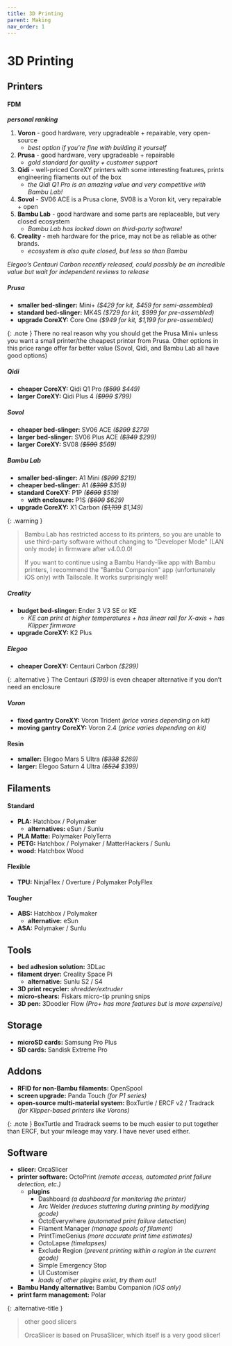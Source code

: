 ```yaml
---
title: 3D Printing
parent: Making
nav_order: 1
---
```

# 3D Printing

## Printers

#### FDM

***personal ranking***
1. **Voron** - good hardware, very upgradeable + repairable, very open-source 
	- *best option if you're fine with building it yourself*
2. **Prusa** - good hardware, very upgradeable + repairable
	- *gold standard for quality + customer support* 
3. **Qidi** - well-priced CoreXY printers with some interesting features, prints engineering filaments out of the box
	- *the Qidi Q1 Pro is an amazing value and very competitive with Bambu Lab!*
4. **Sovol** - SV06 ACE is a Prusa clone, SV08 is a Voron kit, very repairable + open
5. **Bambu Lab** - good hardware and some parts are replaceable, but very closed ecosystem
	- *Bambu Lab has locked down on third-party software!*
6. **Creality** - meh hardware for the price, may not be as reliable as other brands. 
	- *ecosystem is also quite closed, but less so than Bambu*

*Elegoo’s Centauri Carbon recently released, could possibly be an incredible value but wait for independent reviews to release*

##### Prusa

- **smaller bed-slinger:** Mini+ *($429 for kit, $459 for semi-assembled)*
- **standard bed-slinger:** MK4S *($729 for kit, $999 for pre-assembled)*
- **upgrade CoreXY:** Core One  *($949 for kit, $1,199 for pre-assembled)*

{: .note }
There no real reason why you should get the Prusa Mini+ unless you want a small printer/the cheapest printer from Prusa. Other options in this price range offer far better value (Sovol, Qidi, and Bambu Lab all have good options)

##### Qidi

- **cheaper CoreXY:** Qidi Q1 Pro *(~~$599~~ $449)*
- **larger CoreXY:** Qidi Plus 4 *(~~$999~~ $799)*

##### Sovol

- **cheaper bed-slinger:** SV06 ACE *(~~$299~~ $279)*
- **larger bed-slinger:** SV06 Plus ACE *(~~$349~~ $299)*
- **larger CoreXY:** SV08 *(~~$599~~ $569)*

##### Bambu Lab

- **smaller bed-slinger:** A1 Mini  *(~~$299~~ $219)*
- **cheaper bed-slinger:** A1 *(~~$399~~ $359)*
- **standard CoreXY:** P1P  *(~~$699~~ $519)*
	- **with enclosure:** P1S  *(~~$699~~ $629)*
- **upgrade CoreXY:** X1 Carbon  *(~~$1,199~~ $1,149)*

{: .warning }
> Bambu Lab has restricted access to its printers, so you are unable to use third-party software without changing to "Developer Mode" (LAN only mode) in firmware after v4.0.0.0! 
> 
> If you want to continue using a Bambu Handy-like app with Bambu printers, I recommend the "Bambu Companion" app (unfortunately iOS only) with Tailscale. It works surprisingly well!

##### Creality

- **budget bed-slinger:** Ender 3 V3 SE or KE
	- *KE can print at higher temperatures + has linear rail for X-axis + has Klipper firmware*
- **upgrade CoreXY:** K2 Plus 

##### Elegoo

- **cheaper CoreXY:** Centauri Carbon *($299)*

{: .alternative }
The Centauri *($199)* is even cheaper alternative if you don’t need an enclosure

##### Voron

- **fixed gantry CoreXY:** Voron Trident *(price varies depending on kit)*
- **moving gantry CoreXY:** Voron 2.4 *(price varies depending on kit)*

#### Resin

- **smaller:** Elegoo Mars 5 Ultra  *(~~$338~~ $269)*
- **larger:** Elegoo Saturn 4 Ultra  *(~~$524~~ $399)*

## Filaments

#### Standard

- **PLA:** Hatchbox / Polymaker
	- **alternatives:** eSun / Sunlu
- **PLA Matte:** Polymaker PolyTerra
- **PETG:** Hatchbox / Polymaker / MatterHackers / Sunlu
- **wood:** Hatchbox Wood

#### Flexible

- **TPU:** NinjaFlex / Overture / Polymaker PolyFlex

#### Tougher

- **ABS:** Hatchbox / Polymaker
	- **alternative:** eSun
- **ASA:** Polymaker / Sunlu

## Tools

- **bed adhesion solution:** 3DLac
- **filament dryer:** Creality Space Pi
	- **alternative:** Sunlu S2 / S4
- **3D print recycler:** _shredder/extruder_
- **micro-shears:** Fiskars micro-tip pruning snips
- **3D pen:** 3Doodler Flow *(Pro+ has more features but is more expensive)*

## Storage

- **microSD cards:** Samsung Pro Plus
- **SD cards:** Sandisk Extreme Pro

## Addons

- **RFID for non-Bambu filaments:** OpenSpool
- **screen upgrade:** Panda Touch *(for P1 series)*
- **open-source multi-material system:** BoxTurtle / ERCF v2 / Tradrack *(for Klipper-based printers like Vorons)*

{: .note }
BoxTurtle and Tradrack seems to be much easier to put together than ERCF, but your mileage may vary. I have never used either.

## Software

- **slicer:** OrcaSlicer
- **printer software:** OctoPrint *(remote access, automated print failure detection, etc.)*
	- **plugins**
		- Dashboard *(a dashboard for monitoring the printer)*
		- Arc Welder *(reduces stuttering during printing by modifying gcode)*
		- OctoEverywhere *(automated print failure detection)*
		- Filament Manager *(manage spools of filament)*
		- PrintTimeGenius *(more accurate print time estimates)*
		- OctoLapse *(timelapses)*
		- Exclude Region *(prevent printing within a region in the current gcode)*
		- Simple Emergency Stop
		- UI Customiser
		- *loads of other plugins exist, try them out!*
- **Bambu Handy alternative:** Bambu Companion *(iOS only)*
- **print farm management:** Polar

{: .alternative-title }
> other good slicers
> 
> OrcaSlicer is based on PrusaSlicer, which itself is a very good slicer! 